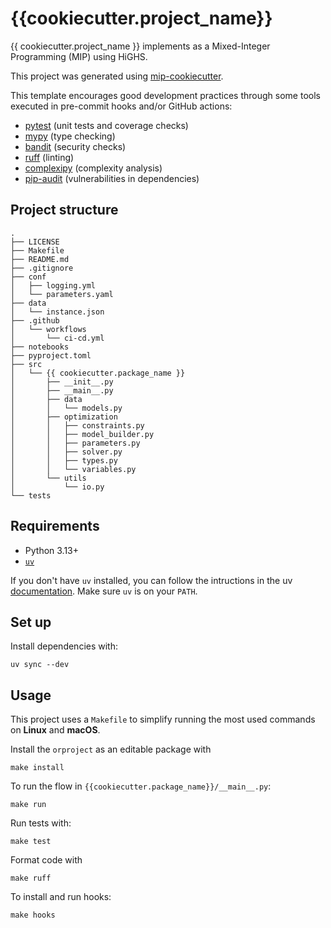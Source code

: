 # {{cookiecutter.project_name}}

{{ cookiecutter.project_name }} implements as a Mixed-Integer Programming (MIP) using HiGHS.

This project was generated using [mip-cookiecutter](https://github.com/your-username/mip-cookiecutter).

This template encourages good development practices through some tools executed in pre-commit hooks and/or GitHub actions:
- [pytest](https://github.com/pytest-dev/pytest) (unit tests and coverage checks)
- [mypy](https://github.com/python/mypy) (type checking)
- [bandit](https://github.com/PyCQA/bandit) (security checks)
- [ruff](https://github.com/astral-sh/ruff) (linting)
- [complexipy](https://github.com/rohaquinlop/complexipy) (complexity analysis)
- [pip-audit](https://github.com/pypa/pip-audit) (vulnerabilities in dependencies)

## Project structure

```text
.
├── LICENSE
├── Makefile
├── README.md
├── .gitignore
├── conf
│   ├── logging.yml
│   └── parameters.yaml
├── data
│   └── instance.json
├── .github
│   └── workflows
│       └── ci-cd.yml    
├── notebooks
├── pyproject.toml
├── src
│   └── {{ cookiecutter.package_name }}
│       ├── __init__.py
│       ├── __main__.py
│       ├── data
│       │   └── models.py
│       ├── optimization
│       │   ├── constraints.py
│       │   ├── model_builder.py
│       │   ├── parameters.py
│       │   ├── solver.py
│       │   ├── types.py
│       │   └── variables.py
│       └── utils
│           └── io.py
└── tests
```

## Requirements
- Python 3.13+
- [`uv`](https://github.com/astral-sh/uv)

If you don't have `uv` installed, you can follow the intructions in the uv [documentation](https://docs.astral.sh/uv/getting-started/installation/). Make sure `uv` is on your `PATH`.

## Set up

Install dependencies with:
```
uv sync --dev
```


## Usage

This project uses a `Makefile` to simplify running the most used commands on **Linux** and **macOS**.

Install the `orproject` as an editable package with

```
make install
```

To run the flow in `{{cookiecutter.package_name}}/__main__.py`:

```
make run
```


Run tests with:
```
make test
```

Format code with
```
make ruff
```

To install and run hooks:
```
make hooks
```
